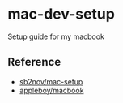 # mac-dev-setup
Setup guide for my macbook


## Reference

* [sb2nov/mac-setup](https://github.com/sb2nov/mac-setup)
* [appleboy/macbook](https://github.com/appleboy/macbook)
